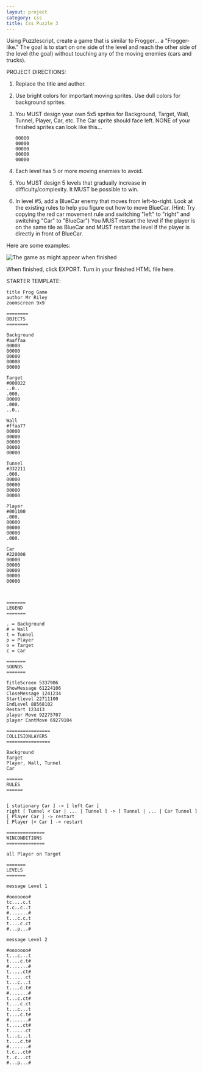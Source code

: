 ```yaml
---
layout: project
category: css
title: Css Puzzle 3
---
```


Using Puzzlescript, create a game that is similar to Frogger... a "Frogger-like." The goal is to start on one side of the level and reach the other side of the level (the goal) without touching any of the moving enemies (cars and trucks).

PROJECT DIRECTIONS:

1. Replace the title and author.

1. Use bright colors for important moving sprites. Use dull colors for background sprites.
1. You MUST design your own 5x5 sprites for Background, Target, Wall, Tunnel, Player, Car, etc. The Car sprite should face left. NONE of your finished sprites can look like this...
    ```
    00000
    00000
    00000
    00000
    00000
    ```
1. Each level has 5 or more moving enemies to avoid.
1. You MUST design 5 levels that gradually increase in difficulty/complexity. It MUST be possible to win.
1. In level #5, add a BlueCar enemy that moves from left-to-right. Look at the existing rules to help you figure out how to move BlueCar. (Hint: Try copying the red car movement rule and switching "left" to "right" and switching "Car" to "BlueCar") You MUST restart the level if the player is on the same tile as BlueCar and MUST restart the level if the player is directly in front of BlueCar.

Here are some examples:

![The game as might appear when finished](/gdad\css\CssPuzzle3\froggerExamples.png)

When finished, click EXPORT. Turn in your finished HTML file here.

 

STARTER TEMPLATE:

```
title Frog Game
author Mr Riley
zoomscreen 9x9

========
OBJECTS
========

Background
#aaffaa
00000
00000
00000
00000
00000

Target
#000022
..0..
.000.
00000
.000.
..0..

Wall
#ffaa77
00000
00000
00000
00000
00000

Tunnel
#332211
.000.
00000
00000
00000
00000

Player
#001100
.000.
00000
00000
00000
.000.

Car
#220000
00000
00000
00000
00000
00000



=======
LEGEND
=======

. = Background
# = Wall
t = Tunnel
p = Player
o = Target
c = Car

=======
SOUNDS
=======

TitleScreen 5337906
ShowMessage 61224106
CloseMessage 1241234
Startlevel 22711100
EndLevel 88568102
Restart 123413
player Move 92275707
player CantMove 69279104

================
COLLISIONLAYERS
================

Background
Target
Player, Wall, Tunnel
Car

======
RULES
======


[ stationary Car ] -> [ left Car ]
right [ Tunnel < Car | ... | Tunnel ] -> [ Tunnel | ... | Car Tunnel ]
[ Player Car ] -> restart
[ Player |< Car ] -> restart

==============
WINCONDITIONS
==============

all Player on Target

=======
LEVELS
=======

message Level 1

#ooooooo#
tc....c.t
t.c..c..t
#.......#
t...c.c.t
t....c.ct
#...p...#

message Level 2

#ooooooo#
t...c...t
t....c.t#
#.......#
t.....ct#
t......ct
t...c...t
t....c.t#
#.......#
t...c.ct#
t....c.ct
t...c...t
t....c.t#
#.......#
t.....ct#
t......ct
t...c...t
t....c.t#
#.......#
t.c...ct#
t..c...ct
#...p...#

```
